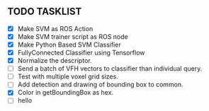 ## TODO TASKLIST
- [x]   Make SVM as ROS Action
- [x]   Make SVM trainer script as ROS node
- [X]   Make Python Based SVM Classifier
- [X]   FullyConnected Classifier using Tensorflow
- [x]   Normalize the descriptor.
- [ ]   Send a batch of VFH vectors to classifier than individual query.
- [ ]   Test with multiple voxel grid sizes.
- [ ]   Add detection and drawing of bounding box to common.
- [X]   Color in getBoundingBox as hex.
- [ ] hello